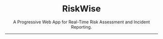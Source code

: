 <h1 align="center">RiskWise</h1>
<p align="center">A Progressive Web App for Real-Time Risk Assessment and Incident Reporting.</p>

<hr/>
